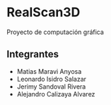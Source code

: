 # RealScan3D
Proyecto de computación gráfica

## Integrantes
- Matias Maravi Anyosa
- Leonardo Isidro Salazar
- Jerimy Sandoval Rivera
- Alejandro Calizaya Alvarez

